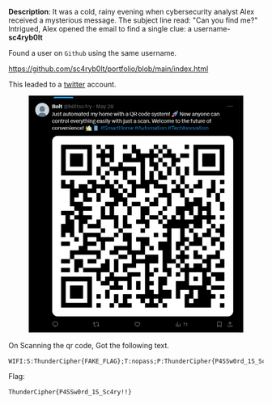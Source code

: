 **Description**: It was a cold, rainy evening when cybersecurity analyst Alex received a mysterious message. The subject line read: "Can you find me?" Intrigued, Alex opened the email to find a single clue: a username- **sc4ryb0lt**

Found a user on `Github` using the same username.

https://github.com/sc4ryb0lt/portfolio/blob/main/index.html

This leaded to a [twitter](https://x.com/b0ltsc4ry) account.

<figure><img src="../src/OSINT/Scary_1S_Real/qr.png"></figure>

On Scanning the qr code, Got the following text.

```
WIFI:S:ThunderCipher{FAKE_FLAG};T:nopass;P:ThunderCipher{P4SSw0rd_1S_Sc4ry!!};;
```

Flag:
```
ThunderCipher{P4SSw0rd_1S_Sc4ry!!}
```